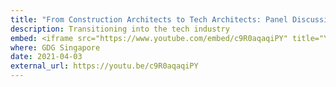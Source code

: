 ```yaml
---
title: "From Construction Architects to Tech Architects: Panel Discussion"
description: Transitioning into the tech industry
embed: <iframe src="https://www.youtube.com/embed/c9R0aqaqiPY" title="YouTube video player" frameborder="0" allow="accelerometer; autoplay; clipboard-write; encrypted-media; gyroscope; picture-in-picture" allowfullscreen></iframe>
where: GDG Singapore
date: 2021-04-03
external_url: https://youtu.be/c9R0aqaqiPY
---
```

